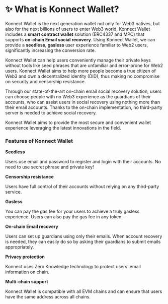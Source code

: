 # ✨ What is Konnect Wallet?

Konnect Wallet is the next generation wallet not only for Web3 natives, but also for the next billions of users to enter Web3 world, Konnect Wallet includes a **smart contract wallet** solution (ERC4337 and MPC) that supports **on-chain Email social recovery**. Using Konnect Wallet, we can provide a **seedless**, **gasless** user experience familiar to Web2 users, significantly increasing the conversion rate.

Konnect Wallet can help users conveniently manage their private keys without tools like seed phrases that are unfamiliar and error-prone for Web2 users. Konnect Wallet aims to help more people become a true citizen of Web3 and own a decentralized identity (DID), thus making no compromise on security and censorship resistance.

Through our state-of-the-art on-chain email social recovery solution, users can choose people with no Web3 experience as the guardians of their accounts, who can assist users in social recovery using nothing more than their email accounts. Thanks to the on-chain implementation, no third-party server is needed to achieve social recovery.

Konnect Wallet aims to provide the most secure and convenient wallet experience leveraging the latest innovations in the field.

### Features of Konnect Wallet

**Seedless**

Users use email and password to register and login with their accounts. No need to use secret phrase and private key!

**Censorship resistance**

Users have full control of their accounts without relying on any third-party service.

**Gasless**

You can pay the gas fee for your users to achieve a truly gasless experience. Users can also pay the gas fee in any token.

**On-chain Email recovery**

Users can set up guardians using only their emails. When account recovery is needed, they can easily do so by asking their guardians to submit emails appropriately.

**Privacy protection**

Konnect uses Zero Knowledge technology to protect users’ email information on chain.

**Multi-chain support**

Konnect Wallet is compatible with all EVM chains and can ensure that users have the same address across all chains.
